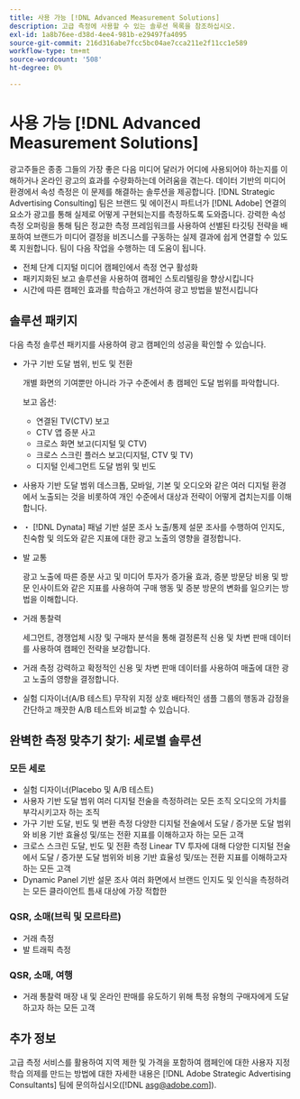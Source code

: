 ```yaml
---
title: 사용 가능 [!DNL Advanced Measurement Solutions]
description: 고급 측정에 사용할 수 있는 솔루션 목록을 참조하십시오.
exl-id: 1a8b76ee-d38d-4ee4-981b-e29497fa4095
source-git-commit: 216d316abe7fcc5bc04ae7cca211e2f11cc1e589
workflow-type: tm+mt
source-wordcount: '508'
ht-degree: 0%

---
```


# 사용 가능 [!DNL Advanced Measurement Solutions]

광고주들은 종종 그들의 가장 좋은 다음 미디어 달러가 어디에 사용되어야 하는지를 이해하거나 온라인 광고의 효과를 수량화하는데 어려움을 겪는다. 데이터 기반의 미디어 환경에서 속성 측정은 이 문제를 해결하는 솔루션을 제공합니다. [!DNL Strategic Advertising Consulting] 팀은 브랜드 및 에이전시 파트너가 [!DNL Adobe] 연결의 요소가 광고를 통해 실제로 어떻게 구현되는지를 측정하도록 도와줍니다. 강력한 속성 측정 오퍼링을 통해 팀은 정교한 측정 프레임워크를 사용하여 선별된 타깃팅 전략을 배포하여 브랜드가 미디어 결정을 비즈니스를 구동하는 실제 결과에 쉽게 연결할 수 있도록 지원합니다. 팀이 다음 작업을 수행하는 데 도움이 됩니다.

* 전체 단계 디지털 미디어 캠페인에서 측정 연구 활성화
* 패키지화된 보고 솔루션을 사용하여 캠페인 스토리텔링을 향상시킵니다
* 시간에 따른 캠페인 효과를 학습하고 개선하여 광고 방법을 발전시킵니다

## 솔루션 패키지

다음 측정 솔루션 패키지를 사용하여 광고 캠페인의 성공을 확인할 수 있습니다.

* 가구 기반 도달 범위, 빈도 및 전환

   개별 화면의 기여뿐만 아니라 가구 수준에서 총 캠페인 도달 범위를 파악합니다.

   보고 옵션:
   * 연결된 TV(CTV) 보고
   * CTV 앱 증분 사고
   * 크로스 화면 보고(디지털 및 CTV)
   * 크로스 스크린 플러스 보고(디지털, CTV 및 TV)
   * 디지털 인세그먼트 도달 범위 및 빈도

* 사용자 기반 도달 범위
데스크톱, 모바일, 기본 및 오디오와 같은 여러 디지털 환경에서 노출되는 것을 비롯하여 개인 수준에서 대상과 전략이 어떻게 겹치는지를 이해합니다.

* ・	[!DNL Dynata] 패널 기반 설문 조사
노출/통제 설문 조사를 수행하여 인지도, 친숙함 및 의도와 같은 지표에 대한 광고 노출의 영향을 결정합니다.

* 발 교통

   광고 노출에 따른 증분 사고 및 미디어 투자가 증가율 효과, 증분 방문당 비용 및 방문 인사이트와 같은 지표를 사용하여 구매 행동 및 증분 방문의 변화를 일으키는 방법을 이해합니다.

* 거래 통찰력

   세그먼트, 경쟁업체 시장 및 구매자 분석을 통해 결정론적 신용 및 차변 판매 데이터를 사용하여 캠페인 전략을 보강합니다.

* 거래 측정
강력하고 확정적인 신용 및 차변 판매 데이터를 사용하여 매출에 대한 광고 노출의 영향을 결정합니다.

* 실험 디자이너(A/B 테스트)
무작위 지정 상호 배타적인 샘플 그룹의 행동과 감정을 간단하고 깨끗한 A/B 테스트와 비교할 수 있습니다.

## 완벽한 측정 맞추기 찾기: 세로별 솔루션

### 모든 세로
* 실험 디자이너(Placebo 및 A/B 테스트)
* 사용자 기반 도달 범위
여러 디지털 전술을 측정하려는 모든 조직 오디오의 가치를 부각시키고자 하는 조직
* 가구 기반 도달, 빈도 및 변환 측정
다양한 디지털 전술에서 도달 / 증가분 도달 범위와 비용 기반 효율성 및/또는 전환 지표를 이해하고자 하는 모든 고객
* 크로스 스크린 도달, 빈도 및 전환 측정
Linear TV 투자에 대해 다양한 디지털 전술에서 도달 / 증가분 도달 범위와 비용 기반 효율성 및/또는 전환 지표를 이해하고자 하는 모든 고객
* Dynamic Panel 기반 설문 조사
여러 화면에서 브랜드 인지도 및 인식을 측정하려는 모든 클라이언트 틈새 대상에 가장 적합한

### QSR, 소매(브릭 및 모르타르)
* 거래 측정
* 발 트래픽 측정

### QSR, 소매, 여행
* 거래 통찰력
매장 내 및 온라인 판매를 유도하기 위해 특정 유형의 구매자에게 도달하고자 하는 모든 고객

## 추가 정보

고급 측정 서비스를 활용하여 지역 제한 및 가격을 포함하여 캠페인에 대한 사용자 지정 학습 의제를 만드는 방법에 대한 자세한 내용은 [!DNL Adobe Strategic Advertising Consultants] 팀에 문의하십시오([!DNL asg@adobe.com]).
